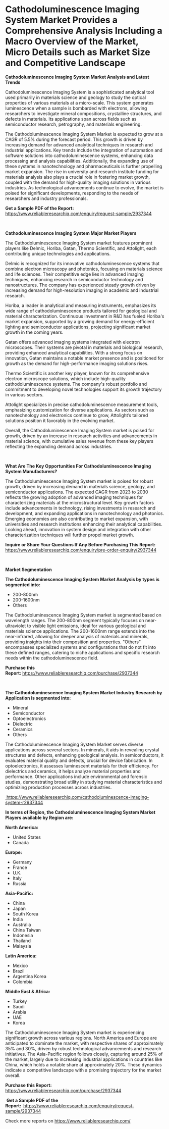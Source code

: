 <p><h1>Cathodoluminescence Imaging System Market Provides a Comprehensive Analysis Including a Macro Overview of the Market, Micro Details such as Market Size and Competitive Landscape</h1></p><p><strong>Cathodoluminescence Imaging System Market Analysis and Latest Trends</strong></p>
<p><p>Cathodoluminescence Imaging System is a sophisticated analytical tool used primarily in materials science and geology to study the optical properties of various materials at a micro-scale. This system generates luminescence when a sample is bombarded with electrons, allowing researchers to investigate mineral compositions, crystalline structures, and defects in materials. Its applications span across fields such as semiconductor research, petrography, and materials engineering.</p><p>The Cathodoluminescence Imaging System Market is expected to grow at a CAGR of 5.5% during the forecast period. This growth is driven by increasing demand for advanced analytical techniques in research and industrial applications. Key trends include the integration of automation and software solutions into cathodoluminescence systems, enhancing data processing and analysis capabilities. Additionally, the expanding use of these systems in nanotechnology and pharmaceuticals is further propelling market expansion. The rise in university and research institute funding for materials analysis also plays a crucial role in fostering market growth, coupled with the demand for high-quality imaging solutions in various industries. As technological advancements continue to evolve, the market is poised for significant developments, responding to the needs of researchers and industry professionals.</p></p>
<p><strong>Get a Sample PDF of the Report:&nbsp;</strong> <a href="https://www.reliableresearchiq.com/enquiry/request-sample/2937344?utm_campaign=2268&utm_medium=2&utm_source=Github&utm_content=ia&utm_term=14032025&utm_id=cathodoluminescence-imaging-system">https://www.reliableresearchiq.com/enquiry/request-sample/2937344</a></p>
<p>&nbsp;</p>
<p><strong>Cathodoluminescence Imaging System Major Market Players</strong></p>
<p><p>The Cathodoluminescence Imaging System market features prominent players like Delmic, Horiba, Gatan, Thermo Scientific, and Attolight, each contributing unique technologies and applications.</p><p>Delmic is recognized for its innovative cathodoluminescence systems that combine electron microscopy and photonics, focusing on materials science and life sciences. Their competitive edge lies in advanced imaging techniques, enhancing research in semiconductor technology and nanostructures. The company has experienced steady growth driven by increasing demand for high-resolution imaging in academic and industrial research.</p><p>Horiba, a leader in analytical and measuring instruments, emphasizes its wide range of cathodoluminescence products tailored for geological and material characterization. Continuous investment in R&D has fueled Horiba's market expansion, supported by a growing demand for energy-efficient lighting and semiconductor applications, projecting significant market growth in the coming years.</p><p>Gatan offers advanced imaging systems integrated with electron microscopes. Their systems are pivotal in materials and biological research, providing enhanced analytical capabilities. With a strong focus on innovation, Gatan maintains a notable market presence and is positioned for growth as the demand for high-performance imaging solutions rises.</p><p>Thermo Scientific is another key player, known for its comprehensive electron microscope solutions, which include high-quality cathodoluminescence systems. The company's robust portfolio and commitment to developing novel technologies support its growth trajectory in various sectors. </p><p>Attolight specializes in precise cathodoluminescence measurement tools, emphasizing customization for diverse applications. As sectors such as nanotechnology and electronics continue to grow, Attolight’s tailored solutions position it favorably in the evolving market.</p><p>Overall, the Cathodoluminescence Imaging System market is poised for growth, driven by an increase in research activities and advancements in material science, with cumulative sales revenue from these key players reflecting the expanding demand across industries.</p></p>
<p>&nbsp;</p>
<p><strong>What Are The Key Opportunities For Cathodoluminescence Imaging System Manufacturers?</strong></p>
<p><p>The Cathodoluminescence Imaging System market is poised for robust growth, driven by increasing demand in materials science, geology, and semiconductor applications. The expected CAGR from 2023 to 2030 reflects the growing adoption of advanced imaging techniques for characterizing materials at the microstructural level. Key growth factors include advancements in technology, rising investments in research and development, and expanding applications in nanotechnology and photonics. Emerging economies are also contributing to market expansion, with universities and research institutions enhancing their analytical capabilities. Looking ahead, innovation in system design and integration with other characterization techniques will further propel market growth.</p></p>
<p><strong>Inquire or Share Your Questions If Any Before Purchasing This Report:</strong> <a href="https://www.reliableresearchiq.com/enquiry/pre-order-enquiry/2937344?utm_campaign=2268&utm_medium=2&utm_source=Github&utm_content=ia&utm_term=14032025&utm_id=cathodoluminescence-imaging-system">https://www.reliableresearchiq.com/enquiry/pre-order-enquiry/2937344</a></p>
<p>&nbsp;</p>
<p><strong>Market Segmentation</strong></p>
<p><strong>The Cathodoluminescence Imaging System Market Analysis by types is segmented into:</strong></p>
<p><ul><li>200-800nm</li><li>200-1600nm</li><li>Others</li></ul></p>
<p><p>The Cathodoluminescence Imaging System market is segmented based on wavelength ranges. The 200-800nm segment typically focuses on near-ultraviolet to visible light emissions, ideal for various geological and materials science applications. The 200-1600nm range extends into the near-infrared, allowing for deeper analysis of materials and minerals, providing insights into their composition and properties. "Others" encompasses specialized systems and configurations that do not fit into these defined ranges, catering to niche applications and specific research needs within the cathodoluminescence field.</p></p>
<p><strong>Purchase this Report:&nbsp;</strong><a href="https://www.reliableresearchiq.com/purchase/2937344?utm_campaign=2268&utm_medium=2&utm_source=Github&utm_content=ia&utm_term=14032025&utm_id=cathodoluminescence-imaging-system">https://www.reliableresearchiq.com/purchase/2937344</a></p>
<p>&nbsp;</p>
<p><strong>The Cathodoluminescence Imaging System Market Industry Research by Application is segmented into:</strong></p>
<p><ul><li>Mineral</li><li>Semiconductor</li><li>Optoelectronics</li><li>Dielectric</li><li>Ceramics</li><li>Others</li></ul></p>
<p><p>The Cathodoluminescence Imaging System Market serves diverse applications across several sectors. In minerals, it aids in revealing crystal structures and defects, enhancing geological analysis. In semiconductors, it evaluates material quality and defects, crucial for device fabrication. In optoelectronics, it assesses luminescent materials for their efficiency. For dielectrics and ceramics, it helps analyze material properties and performance. Other applications include environmental and forensic studies, demonstrating broad utility in studying material characteristics and optimizing production processes across industries.</p></p>
<p><a href="https://www.reliableresearchiq.com/cathodoluminescence-imaging-system-r2937344?utm_campaign=2268&utm_medium=2&utm_source=Github&utm_content=ia&utm_term=14032025&utm_id=cathodoluminescence-imaging-system">&nbsp;https://www.reliableresearchiq.com/cathodoluminescence-imaging-system-r2937344</a></p>
<p><strong>In terms of Region, the Cathodoluminescence Imaging System Market Players available by Region are:</strong></p>
<p>
    <p> <strong> North America: </strong>
        <ul>
            <li>United States</li>
            <li>Canada</li>
        </ul>
        </p> 
    <p> <strong> Europe: </strong>
        <ul>
            <li>Germany</li>
            <li>France</li>
            <li>U.K.</li>
            <li>Italy</li>
            <li>Russia</li>
        </ul>
        </p> 
    <p> <strong> Asia-Pacific: </strong>
        <ul>
            <li>China</li>
            <li>Japan</li>
            <li>South Korea</li>
            <li>India</li>
            <li>Australia</li>
            <li>China Taiwan</li>
            <li>Indonesia</li>
            <li>Thailand</li>
            <li>Malaysia</li>
        </ul>
        </p> 
    <p> <strong> Latin America: </strong>
        <ul>
            <li>Mexico</li>
            <li>Brazil</li>
            <li>Argentina Korea</li>
            <li>Colombia</li>
        </ul>
        </p> 
    <p> <strong> Middle East & Africa: </strong>
        <ul>
            <li>Turkey</li>
            <li>Saudi</li>
            <li>Arabia</li>
            <li>UAE</li>
            <li>Korea</li>
        </ul>
    </p>
    </p>
<p><p>The Cathodoluminescence Imaging System market is experiencing significant growth across various regions. North America and Europe are anticipated to dominate the market, with respective shares of approximately 35% and 30%, driven by robust technological advancements and research initiatives. The Asia-Pacific region follows closely, capturing around 25% of the market, largely due to increasing industrial applications in countries like China, which holds a notable share at approximately 20%. These dynamics indicate a competitive landscape with a promising trajectory for the market overall.</p></p>
<p><strong>Purchase this Report: </strong><a href="https://www.reliableresearchiq.com/purchase/2937344?utm_campaign=2268&utm_medium=2&utm_source=Github&utm_content=ia&utm_term=14032025&utm_id=cathodoluminescence-imaging-system">https://www.reliableresearchiq.com/purchase/2937344</a></p>
<p>&nbsp;<strong>Get a Sample PDF of the Report:&nbsp;&nbsp;</strong><a href="https://www.reliableresearchiq.com/enquiry/request-sample/2937344?utm_campaign=2268&utm_medium=2&utm_source=Github&utm_content=ia&utm_term=14032025&utm_id=cathodoluminescence-imaging-system">https://www.reliableresearchiq.com/enquiry/request-sample/2937344</a></p>
<p><strong></strong></p>
<p>Check more reports on <a href="https://www.reliableresearchiq.com/?utm_campaign=2268&utm_medium=2&utm_source=Github&utm_content=ia&utm_term=14032025&utm_id=cathodoluminescence-imaging-system">https://www.reliableresearchiq.com/</a></p>